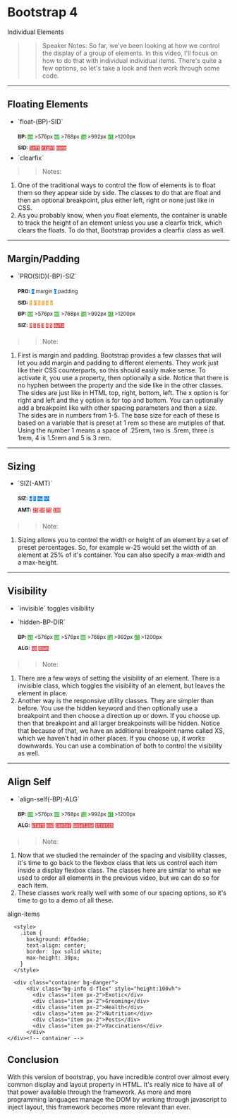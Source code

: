<!-- .slide: data-state="title" -->
# Bootstrap 4
Individual Elements

> > Speaker Notes:
So far, we've been looking at how we control the display of a group of elements. In this video, I'll focus on how to do that with individual individual items. There's quite a few options, so let's take a look and then work through some code.

---

<!-- .slide: data-state="hasicon" -->

## <i class="fa fa-th"></i> Floating Elements
<ul>
	<li class="fragment"><p contenteditable>`float-(BP)-SID`</p>
		<small style="line-height: 220%; vertical-align: text-bottom;">		<b>BP:</b>
			<code style="background:#5cb85c; color:white;">sm</code> >576px 
			<code style="background:#5cb85c; color:white;">md</code> >768px 
			<code style="background:#5cb85c; color:white;">lg</code> >992px 
			<code style="background:#5cb85c; color:white;">xl</code> >1200px
		</small><br>
		<small style="line-height: 220%; vertical-align: text-bottom;">			<b>SID:</b>
			<code style="background:#D95357; color:white;">left</code>
			<code style="background:#D95357; color:white;">right</code>
			<code style="background:#D95357; color:white;">none</code>
		</small>
	</li>
	<li class="fragment">`clearfix`</li>
</ul>

> > Notes: 
1. One of the traditional ways to control the flow of elements is to float them so they appear side by side. The classes to do that are float and then an optional breakpoint, plus either left, right or none just like in CSS.
2. As you probably know, when you float elements, the container is unable to track the height of an element unless you use a clearfix trick, which clears the floats. To do that, Bootstrap provides a clearfix class as well.

---

<!-- .slide: data-state="hasicon" -->

## <i class="fa fa-th"></i> Margin/Padding

<ul>
	<li class="fragment"><p contenteditable>`PRO(SID)(-BP)-SIZ`</p>
		<small style="line-height: 220%; vertical-align: text-bottom;"> 
			<b>PRO:</b> 
			<code style="background:#0275D8; color:white;">m</code> margin
			<code style="background:#0275D8; color:white;">p</code> padding
		</small><br>
		<small style="line-height: 220%; vertical-align: text-bottom;"> 
			<b>SID:</b> 
			<code style="background:#F0AD4E; color:white;">t</code>
			<code style="background:#F0AD4E; color:white;">r</code>
			<code style="background:#F0AD4E; color:white;">b</code>
			<code style="background:#F0AD4E; color:white;">l</code>
			<code style="background:#F0AD4E; color:white;">x</code>
			<code style="background:#F0AD4E; color:white;">y</code>
		</small><br>
		<small style="line-height: 220%; vertical-align: text-bottom;">
			<b>BP:</b> <code style="background:#5cb85c; color:white;">sm</code> >576px 
			<code style="background:#5cb85c; color:white;">md</code> >768px 
			<code style="background:#5cb85c; color:white;">lg</code> >992px 
			<code style="background:#5cb85c; color:white;">xl</code> >1200px
		</small><br>
		<small style="line-height: 220%; vertical-align: text-bottom;"> 
			<b>SIZ:</b> 
			<code style="background:#D95357; color:white;">0</code>
			<code style="background:#D95357; color:white;">1</code>
			<code style="background:#D95357; color:white;">2</code>
			<code style="background:#D95357; color:white;">3</code>
			<code style="background:#D95357; color:white;">4</code>
			<code style="background:#D95357; color:white;">5</code>
			<code style="background:#D95357; color:white;">auto</code>
		</small>
	</li> 
</ul>


> > Note: 
1. First is margin and padding. Bootstrap provides a few classes that will let you add margin and padding to different elements. They work just like their CSS counterparts, so this should easily make sense. To activate it, you use a property, then optionally a side. Notice that there is no hyphen between the property and the side like in the other classes. The sides are just like in HTML top, right, bottom, left. The x option is for right and left and the y option is for top and bottom. You can optionally add a breakpoint like with other spacing parameters and then a size. The sides are in numbers from 1-5. The base size for each of these is based on a variable that is preset at 1 rem so these are mutiples of that. Using the number 1 means a space of .25rem, two is .5rem, three is 1rem, 4 is 1.5rem and 5 is 3 rem.

---

<!-- .slide: data-state="hasicon" -->

## <i class="fa fa-th"></i> Sizing

<ul>
	<li class="fragment"><p contenteditable>`SIZ(-AMT)`</p>
		<small style="line-height: 220%; vertical-align: text-bottom;"> 
			<b>SIZ:</b> 
			<code style="background:#0275D8; color:white;">w</code>
			<code style="background:#0275D8; color:white;">h</code>
			<code style="background:#0275D8; color:white;">mw</code>
			<code style="background:#0275D8; color:white;">mh</code>
		</small><br>
		<small style="line-height: 220%; vertical-align: text-bottom;"> 
			<b>AMT:</b> 
			<code style="background:#D95357; color:white;">25</code>
			<code style="background:#D95357; color:white;">50</code>
			<code style="background:#D95357; color:white;">75</code>
			<code style="background:#D95357; color:white;">100</code>
		</small>
	</li> 
</ul>


>>Note: 

1. Sizing allows you to control the width or height of an element by a set of preset percentages. So, for example w-25 would set the width of an element at 25% of it's container. You can also specify a max-width and a max-height.

---

<!-- .slide: data-state="hasicon" -->

## <i class="fa fa-th"></i> Visibility

<ul>
	<li class="fragment"><p contenteditable>`invisible` toggles visibility</p>
	<li class="fragment"><p contenteditable>`hidden-BP-DIR`</p>
		<small style="line-height: 220%; vertical-align: text-bottom;">
			<b>BP:</b>
			<code style="background:#5cb85c; color:white;">xs</code> <576px 
			<code style="background:#5cb85c; color:white;">sm</code> >576px 
			<code style="background:#5cb85c; color:white;">md</code> >768px 
			<code style="background:#5cb85c; color:white;">lg</code> >992px 
			<code style="background:#5cb85c; color:white;">xl</code> >1200px
		</small><br>
		<small style="line-height: 220%; vertical-align: text-bottom;">
			<b>ALG:</b>
			<code style="background:#D95357; color:white;">up</code>
			<code style="background:#D95357; color:white;">down</code>
		</small><br>
	</li>
</ul>

> > Note: 
1. There are a few ways of setting the visibility of an element. There is a invisible class, which toggles the visibility of an element, but leaves the element in place.
2. Another way is the responsive utility classes. They are simpler than before. You use the hidden keyword and then optionally use a breakpoint and then choose a direction up or down. If you choose up. then that breakpoint and all larger breakpoinsts will be hidden. Notice that because of that, we have an additional breakpoint name called XS, which we haven't had in other places. If you choose up, it works downwards. You can use a combination of both to control the visibility as well.

---

<!-- .slide: data-state="hasicon" -->

## <i class="fa fa-th"></i> Align Self

<ul>
	<li class="fragment"><p contenteditable>`align-self(-BP)-ALG`</p>
	<small style="line-height: 220%; vertical-align: text-bottom;">
		<b>BP:</b> <code style="background:#5cb85c; color:white;">sm</code> >576px 
		<code style="background:#5cb85c; color:white;">md</code> >768px 
		<code style="background:#5cb85c; color:white;">lg</code> >992px 
		<code style="background:#5cb85c; color:white;">xl</code> >1200px
	</small><br>
	<small style="line-height: 220%; vertical-align: text-bottom;">
		<b>ALG:</b>
		<code style="background:#D95357; color:white;">start</code>
		<code style="background:#D95357; color:white;">end</code>
		<code style="background:#D95357; color:white;">center</code>
		<code style="background:#D95357; color:white;">baseline</code>
		<code style="background:#D95357; color:white;">stretch</code>
	</small><br>
	</li>
</ul>

> > Note: 
1. Now that we studied the remainder of the spacing and visibility classes, it's time to go back to the flexbox class that lets us control each item inside a display flexbox class. The classes here are similar to what we used to order all elements in the previous video, but we can do so for each item.
1. These classes work really well with some of our spacing options, so it's time to go to a demo of all these.

align-items
```
  <style>
    .item {
      background: #f0ad4e;
      text-align: center;
      border: 1px solid white;
      max-height: 30px;
    }
  </style>

  <div class="container bg-danger">
      <div class="bg-info d-flex" style="height:100vh">
        <div class="item px-2">Exotic</div>
        <div class="item px-2">Grooming</div>
        <div class="item px-2">Health</div>
        <div class="item px-2">Nutrition</div>
        <div class="item px-2">Pests</div>
        <div class="item px-2">Vaccinations</div>
      </div>
</div><!-- container -->

```

## Conclusion
With this version of bootstrap, you have incredible control over almost every common display and layout property in HTML. It's really nice to have all of that power available through the framework. As more and more programming languages  manage the DOM by working through javascript to inject layout, this framework becomes more relevant than ever.